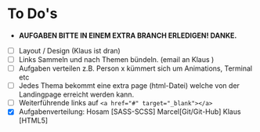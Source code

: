 # To Do's

- **AUFGABEN BITTE IN EINEM EXTRA BRANCH ERLEDIGEN! DANKE.**
- [ ] Layout / Design (Klaus ist dran)
- [ ] Links Sammeln und nach Themen bündeln. (email an Klaus )
- [ ] Aufgaben verteilen z.B. Person x kümmert sich um Animations, Terminal etc
- [ ] Jedes Thema bekommt eine extra page (html-Datei) welche von der Landingpage erreicht werden kann.
- [ ] Weiterführende links auf `<a href="#" target="_blank"></a>`
- [x] Aufgabenverteilung: Hosam [SASS-SCSS]
      Marcel[Git/Git-Hub]
      Klaus [HTML5]
